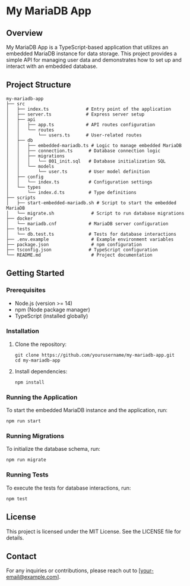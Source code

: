 # My MariaDB App

## Overview
My MariaDB App is a TypeScript-based application that utilizes an embedded MariaDB instance for data storage. This project provides a simple API for managing user data and demonstrates how to set up and interact with an embedded database.

## Project Structure
```
my-mariadb-app
├── src
│   ├── index.ts              # Entry point of the application
│   ├── server.ts             # Express server setup
│   ├── api
│   │   ├── app.ts            # API routes configuration
│   │   └── routes
│   │       └── users.ts      # User-related routes
│   ├── db
│   │   ├── embedded-mariadb.ts # Logic to manage embedded MariaDB
│   │   ├── connection.ts      # Database connection logic
│   │   ├── migrations
│   │   │   └── 001_init.sql   # Database initialization SQL
│   │   └── models
│   │       └── user.ts        # User model definition
│   ├── config
│   │   └── index.ts           # Configuration settings
│   └── types
│       └── index.d.ts         # Type definitions
├── scripts
│   ├── start-embedded-mariadb.sh # Script to start the embedded MariaDB
│   └── migrate.sh              # Script to run database migrations
├── docker
│   └── mariadb.cnf            # MariaDB server configuration
├── tests
│   └── db.test.ts             # Tests for database interactions
├── .env.example                # Example environment variables
├── package.json                # npm configuration
├── tsconfig.json              # TypeScript configuration
└── README.md                   # Project documentation
```

## Getting Started

### Prerequisites
- Node.js (version >= 14)
- npm (Node package manager)
- TypeScript (installed globally)

### Installation
1. Clone the repository:
   ```
   git clone https://github.com/yourusername/my-mariadb-app.git
   cd my-mariadb-app
   ```

2. Install dependencies:
   ```
   npm install
   ```

### Running the Application
To start the embedded MariaDB instance and the application, run:
```
npm run start
```

### Running Migrations
To initialize the database schema, run:
```
npm run migrate
```

### Running Tests
To execute the tests for database interactions, run:
```
npm test
```

## License
This project is licensed under the MIT License. See the LICENSE file for details.

## Contact
For any inquiries or contributions, please reach out to [your-email@example.com].